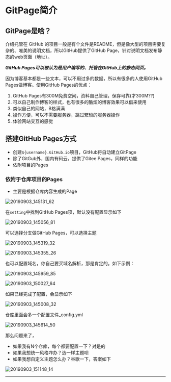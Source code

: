 # GitPage简介

## GitPage是啥？

介绍托管在 GitHub 的项目一般是有个文件是README，但是像大型的项目需要复杂的、唯美的说明文档，所以GitHub提供了GitHub Page，针对说明文档发布静态的web页面（地址）。

***GitHub Pages可以被认为是用户编写的、托管在GitHub上的静态网页。***


因为博客基本都是一些文本，可以不用过多的数据，所以有很多的人使用GitHub Pages做博客。使用GitHub Pages的优点：

1. GitHub Pages有300M免费空间，资料自己管理，保存可靠(才300M??)
2. 可以自己制作博客的样式，也有很多的酷炫的博客效果可以借来使用
3. 类似自己的网站，B格满满
4. 操作方便，可以不需要服务器，跳过繁琐的服务器操作
5. 体验网站交互的感觉

## 搭建GitHub Pages方式

* 创建```${username}.GitHub.io```项目，GitHub将自动建立GitPage
* 除了GitGub外，国内有码云，提供了Gitee Pages，同样的功能
* 依附项目的Pages


### 依附于仓库项目的Pages

* 主要是根据仓库内容生成的Page

![20190903_145131_62](image/20190903_145131_62.png)

在```setting```中找到GitHub Pages项，默认没有配置显示如下

![20190903_145056_81](image/20190903_145056_81.png)

可以选择分支做GitHub Pages，可以选择主题

![20190903_145319_32](image/20190903_145319_32.png)

![20190903_145355_26](image/20190903_145355_26.png)

也可以配置域名，你自己要买域名解析，那是肯定的。如下示例：

![20190903_145959_85](image/20190903_145959_85.png)

![20190903_150027_64](image/20190903_150027_64.png)

如果已经完成了配置，会显示如下

![20190903_145008_32](image/20190903_145008_32.png)

仓库里面会多一个配置文件_config.yml

![20190903_145614_50](image/20190903_145614_50.png)


那么问题来了，
* 如果我有N个仓库，每个都要配置一下？对是的
* 如果我想统一风格咋办？选一样主题呗
* 如果我想自定义主题怎么办？谷歌一下，答案如下

![20190903_151148_14](image/20190903_151148_14.png) 


---
